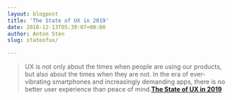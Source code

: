```yaml
---
layout: blogpost
title: 'The State of UX in 2019'
date: 2018-12-13T05:39:07+00:00
author: Anton Sten
slug: stateofux/

---
```


>UX is not only about the times when people are using our products, but also about the times when they are not. In the era of ever-vibrating smartphones and increasingly demanding apps, there is no better user experience than peace of mind.**[The State of UX in 2019](https://trends.uxdesign.cc/2019)**

